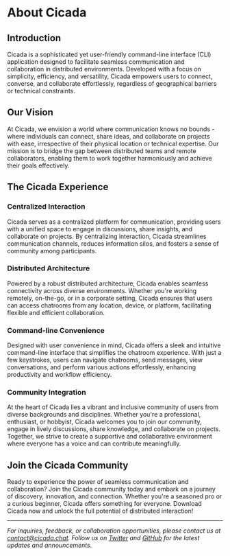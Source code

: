 # About Cicada

## Introduction

Cicada is a sophisticated yet user-friendly command-line interface (CLI) application designed to facilitate seamless communication and collaboration in distributed environments. Developed with a focus on simplicity, efficiency, and versatility, Cicada empowers users to connect, converse, and collaborate effortlessly, regardless of geographical barriers or technical constraints.

## Our Vision

At Cicada, we envision a world where communication knows no bounds - where individuals can connect, share ideas, and collaborate on projects with ease, irrespective of their physical location or technical expertise. Our mission is to bridge the gap between distributed teams and remote collaborators, enabling them to work together harmoniously and achieve their goals effectively.

## The Cicada Experience

### Centralized Interaction
Cicada serves as a centralized platform for communication, providing users with a unified space to engage in discussions, share insights, and collaborate on projects. By centralizing interaction, Cicada streamlines communication channels, reduces information silos, and fosters a sense of community among participants.

### Distributed Architecture
Powered by a robust distributed architecture, Cicada enables seamless connectivity across diverse environments. Whether you're working remotely, on-the-go, or in a corporate setting, Cicada ensures that users can access chatrooms from any location, device, or platform, facilitating flexible and efficient collaboration.

### Command-line Convenience
Designed with user convenience in mind, Cicada offers a sleek and intuitive command-line interface that simplifies the chatroom experience. With just a few keystrokes, users can navigate chatrooms, send messages, view conversations, and perform various actions effortlessly, enhancing productivity and workflow efficiency.

### Community Integration
At the heart of Cicada lies a vibrant and inclusive community of users from diverse backgrounds and disciplines. Whether you're a professional, enthusiast, or hobbyist, Cicada welcomes you to join our community, engage in lively discussions, share knowledge, and collaborate on projects. Together, we strive to create a supportive and collaborative environment where everyone has a voice and can contribute meaningfully.

## Join the Cicada Community

Ready to experience the power of seamless communication and collaboration? Join the Cicada community today and embark on a journey of discovery, innovation, and connection. Whether you're a seasoned pro or a curious beginner, Cicada offers something for everyone. Download Cicada now and unlock the full potential of distributed interaction!

---

*For inquiries, feedback, or collaboration opportunities, please contact us at [contact@cicada.chat](mailto:contact@cicada.chat). Follow us on [Twitter](https://twitter.com/cicadachat) and [GitHub](https://github.com/cicada) for the latest updates and announcements.*
